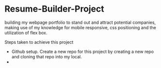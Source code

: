 # Resume-Builder-Project
building my webpage portfolio to stand out and attract potential companies, making use of my knowledge for mobile responsive, css positioning and the utilization of flex box.

Steps taken to achieve this project
- Github setup. Create a new repo for this project by creating a new repo and cloning that repo into my local.
- 

